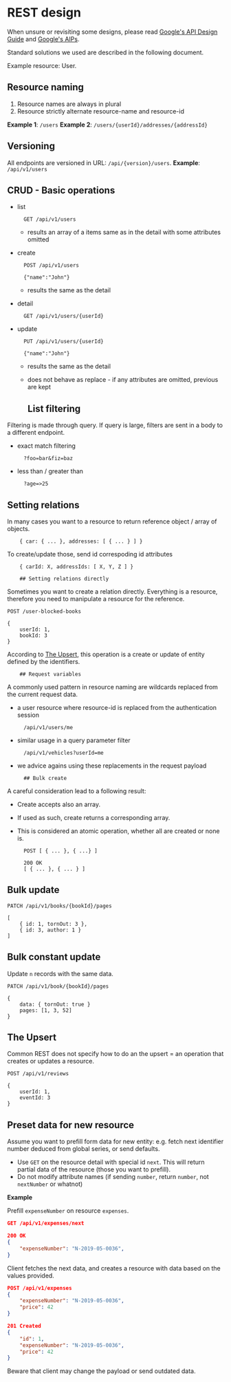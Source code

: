 # REST design

When unsure or revisiting some designs, please read [Google's API Design Guide](https://cloud.google.com/apis/design) and [Google's AIPs](https://google.aip.dev/).

Standard solutions we used are described in the following document.

Example resource: User.

## Resource naming

1. Resource names are always in plural
2. Resource strictly alternate resource-name and resource-id

**Example 1**: `/users`
**Example 2**: `/users/{userId}/addresses/{addressId}`

## Versioning

All endpoints are versioned in URL: `/api/{version}/users`.
**Example**: `/api/v1/users`

## CRUD - Basic operations

- list

        GET /api/v1/users
        
    - results an array of a items same as in the detail with some attributes omitted

- create

        POST /api/v1/users
        
        {"name":"John"}
        
    - results the same as the detail
    
- detail
    
        GET /api/v1/users/{userId}

- update

        PUT /api/v1/users/{userId}
        
        {"name":"John"}

    - results the same as the detail
    - does not behave as replace - if any attributes are omitted, previous are kept
        
        
        ## List filtering

Filtering is made through query. If query is large, filters are sent in a body to a different endpoint.

- exact match filtering

        ?foo=bar&fiz=baz
        
- less than / greater than
        
        
        ?age=>25

## Setting relations

In many cases you want to a resource to return reference object / array of objects.

        { car: { ... }, addresses: [ { ... } ] }
        
To create/update those, send id correspoding id attributes

        { carId: X, addressIds: [ X, Y, Z ] }
        
        ## Setting relations directly

Sometimes you want to create a relation directly. Everything is a resource, therefore you need to manipulate a resource for the reference.

    POST /user-blocked-books

    {
        userId: 1,
        bookId: 3
    }
    
According to [The Upsert](#the-upsert), this operation is a create or update of entity defined by the identifiers.
    

        
        ## Request variables

A commonly used pattern in resource naming are wildcards replaced from the current request data.

- a user resource where resource-id is replaced from the authentication session

        /api/v1/users/me

- similar usage in a query parameter filter

        /api/v1/vehicles?userId=me
        
- we advice agains using these replacements in the request payload
        
        ## Bulk create

A careful consideration lead to a following result:
- Create accepts also an array.
- If used as such, create returns a corresponding array.
- This is considered an atomic operation, whether all are created or none is.


        POST [ { ... }, { ...} ]
        
        200 OK
        [ { ... }, { ... } ]

## Bulk update

    PATCH /api/v1/books/{bookId}/pages
    
    [
        { id: 1, tornOut: 3 },
        { id: 3, author: 1 }
    ]

## Bulk constant update

Update `n` records with the same data.

    PATCH /api/v1/book/{bookId}/pages
    
    {
        data: { tornOut: true }
        pages: [1, 3, 52]
    }

## The Upsert

Common REST does not specify how to do an the upsert = an operation that creates or updates a resource.

    POST /api/v1/reviews

    {
        userId: 1,
        eventId: 3
    }

## Preset data for new resource

Assume you want to prefill form data for new entity: e.g. fetch next identifier number deduced from global series, or send defaults.

- Use `GET` on the resource detail with special id `next`. This will return partial data of the resource (those you want to prefill).
- Do not modify attribute names (if sending `number`, return `number`, not `nextNumber` or whatnot)

**Example**

Prefill `expenseNumber` on resource `expenses`.

```json
GET /api/v1/expenses/next
```

```json
200 OK
{
    "expenseNumber": "N-2019-05-0036",
}
```

Client fetches the next data, and creates a resource with data based on the values provided.

```json
POST /api/v1/expenses
{
    "expenseNumber": "N-2019-05-0036",
    "price": 42
}
```

```json
201 Created
{
    "id": 1,
    "expenseNumber": "N-2019-05-0036",
    "price": 42
}
```

Beware that client may change the payload or send outdated data.
